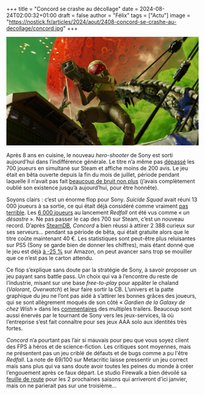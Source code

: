 +++
title = "Concord se crashe au décollage"
date = 2024-08-24T02:00:32+01:00
draft = false
author = "Félix"
tags = ["Actu"]
image = "https://nostick.fr/articles/2024/aout/2408-concord-se-crashe-au-decollage/concord.jpg"
+++ 

![Concord](concord.jpg "") 

Après 8 ans en cuisine, le nouveau *hero-shooter* de Sony est sorti aujourd’hui dans l’indifférence générale. Le titre n’a même pas [dépassé](https://steamdb.info/app/2443720/charts/) les 700 joueurs en simultané sur Steam et affiche moins de 200 avis. Le jeu était en bêta ouverte depuis la fin du mois de juillet, période pendant laquelle il n’avait pas fait [beaucoup de bruit non plus](https://nostick.fr/articles/2024/juillet/2207-concord-playstation-flop/) (j’avais complètement oublié son existence jusqu’à aujourd’hui, pour être honnête).

Soyons clairs : c’est un énorme flop pour Sony. *Suicide Squad* avait réuni 13 000 joueurs à sa sortie, ce qui était déjà considéré comme vraiment [pas terrible](https://www.vg247.com/suicide-squad-steam-launch-numbers-less-than-half-marvels-avengers). Les [6 000 joueurs](https://hitmarker.net/news/redfall-peaks-at-6-000-concurrent-players-on-steam-2060086) au lancement *Redfall* ont été vus comme « *un désastre* ». Ne pas passer le cap des 700 sur Steam, c’est un nouveau record. D’après [SteamDB](https://steamdb.info/app/3011460/charts/#1w), *Concord* a bien réussi à attirer 2 388 curieux sur ses serveurs… pendant sa période de bêta, qui était gratuite alors que le titre coûte maintenant 40 €. Les statistiques sont peut-être plus reluisantes sur PS5 (Sony se garde bien de donner les chiffres), mais étant donné que le jeu est déjà [à -25 %](https://www.amazon.fr/CONCORDTM-multijoueur-Standard-Physique-PlayStation/dp/B0D642ZMZ8) sur Amazon, on peut avancer sans trop se mouiller que ce n’est pas le carton attendu.

Ce flop s’explique sans doute par la stratégie de Sony, à savoir proposer un jeu payant sans battle pass. Un choix qui va à l’encontre du reste de l’industrie, misant sur une base *free-to-play* pour appâter le chaland (*Valorant*, *Overwatch*) et leur faire sortir la CB. L’univers et la patte graphique du jeu ne l’ont pas aidé à s’attirer les bonnes grâces des joueurs, qui se sont allègrement moqués de son côté « *Gardien de la Galaxy de chez Wish* » dans les [commentaires](https://www.youtube.com/watch?v=mBnStS9d2xg) des multiples trailers. Beaucoup sont aussi énervés par le tournant de Sony vers les jeux-services, là où l’entreprise s’est fait connaître pour ses jeux AAA solo aux identités très fortes.

*Concord* n’a pourtant pas l’air si mauvais pour peu que vous soyez client des FPS à héros et de science-fiction. Les critiques sont moyennes, mais ne présentent pas un jeu criblé de défauts et de bugs comme a pu l'être *Redfall*. La note de 69/100 sur Metacritic laisse pressentir un jeu correct mais sans plus qui va sans doute avoir toutes les peines du monde à créer l’engouement après ce faux départ. Le studio Firewalk a bien dévoilé sa [feuille de route](https://insider-gaming.com/concord-new-gameplay-trailer/) pour les 2 prochaines saisons qui arriveront d’ici janvier, mais on ne parierait pas sur une troisième…

